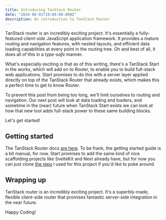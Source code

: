 ```yaml
---
title: Introducing TanStack Router
date: "2024-08-01T10:00:00.000Z"
description: An introduction to TanStack Router
---
```


TanStack router is an incredibly exciting project. It's essentially a fully-featured _client-side_ JavaScript application framework. It provides a mature routing and navigation features, with nested layouts, and efficient data loading capabilities at every point in the routing tree. Oh and best of all, it does all of this in a _type-safe_ manner.

What's especially exciting is that as of this writing, there's a TanStack Start in the works, which will add on to Router, to enable you to build full-stack web applications. Start promises to do this with a server layer applied directly on top of the TanStack Router that already exists, which makes this a perfect time to get to know Router.

To prevent this post from being too long, we'll limit ourselves to routing and navigation. Our next post will look at data loading and loaders, and sometime in the (near) future when TanStack Start exists we can look at how that new tool adds full-stack power to these same building blocks.

Let's get started!

## Getting started

The TanStack Router docs [are here](https://tanstack.com/router/latest/docs/framework/react/overview). To be frank, the getting started guide is a bit manual, for now. Start promises to add the same kind of nice scaffolding projects like SvelteKit and Next already have, but for now you can just clone [the repo](https://github.com/arackaf/tanstack-router-routing-demo) I used for this project if you'd like to poke around.

## Wrapping up

TanStack router is an incredibly exciting project. It's a superbly-made, flexible client-side router that promises fantastic server-side integration in the near future.

Happy Coding!
